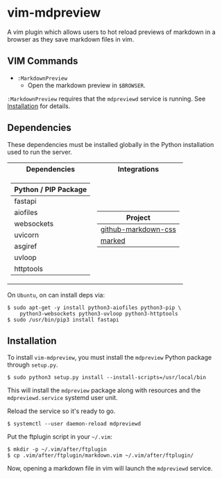 # vim-mdpreview

A vim plugin which allows users to hot reload previews of markdown
in a browser as they save markdown files in vim.

## VIM Commands

- `:MarkdownPreview`
    - Open the markdown preview in `$BROWSER`.

`:MarkdownPreview` requires that the `mdpreviewd` service is
running. See [Installation](#installation) for details.

## Dependencies

These dependencies must be installed globally in the Python
installation used to run the server.

<table>
<tr><th>Dependencies</th><th>Integrations</th></tr>
<tr><td>

| Python / PIP Package   |
|------------------------|
| fastapi                |
| aiofiles               |
| websockets             |
| uvicorn                |
| asgiref                |
| uvloop                 |
| httptools              |

</td><td>

| Project                                                                    |
|----------------------------------------------------------------------------|
| [github-markdown-css](https://github.com/sindresorhus/github-markdown-css) |
| [marked](https://github.com/markedjs/marked)                               |

</td></tr>
</table>

On `Ubuntu`, on can install deps via:

    $ sudo apt-get -y install python3-aiofiles python3-pip \ 
        python3-websockets python3-uvloop python3-httptools
    $ sudo /usr/bin/pip3 install fastapi

## Installation

To install `vim-mdpreview`, you must install the `mdpreview` Python
package through `setup.py`.

    $ sudo python3 setup.py install --install-scripts=/usr/local/bin

This will install the `mdpreview` package along with resources and
the `mdpreviewd.service` systemd user unit.

Reload the service so it's ready to go.

    $ systemctl --user daemon-reload mdpreviewd

Put the ftplugin script in your `~/.vim`:

    $ mkdir -p ~/.vim/after/ftplugin
    $ cp .vim/after/ftplugin/markdown.vim ~/.vim/after/ftplugin/

Now, opening a markdown file in vim will launch the `mdpreviewd`
service.
